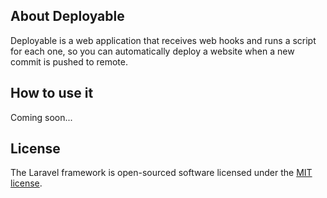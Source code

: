 ## About Deployable

Deployable is a web application that receives web hooks and runs a script for each one, so you can automatically deploy a website when a new commit is pushed to remote.

## How to use it

Coming soon...


## License

The Laravel framework is open-sourced software licensed under the [MIT license](https://opensource.org/licenses/MIT).
